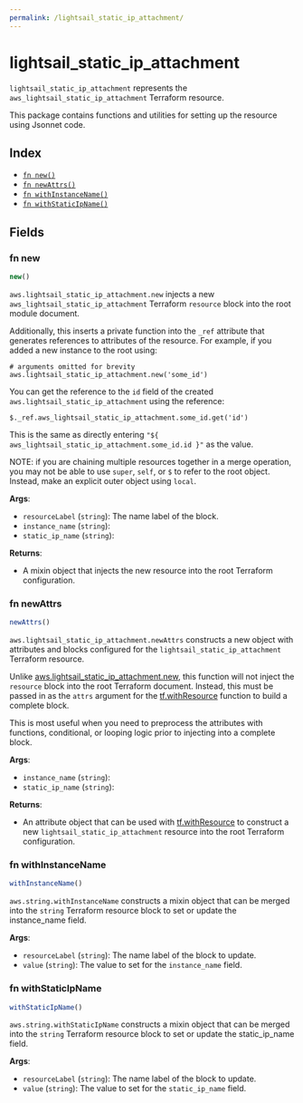 ```yaml
---
permalink: /lightsail_static_ip_attachment/
---
```


# lightsail_static_ip_attachment

`lightsail_static_ip_attachment` represents the `aws_lightsail_static_ip_attachment` Terraform resource.



This package contains functions and utilities for setting up the resource using Jsonnet code.


## Index

* [`fn new()`](#fn-new)
* [`fn newAttrs()`](#fn-newattrs)
* [`fn withInstanceName()`](#fn-withinstancename)
* [`fn withStaticIpName()`](#fn-withstaticipname)

## Fields

### fn new

```ts
new()
```


`aws.lightsail_static_ip_attachment.new` injects a new `aws_lightsail_static_ip_attachment` Terraform `resource`
block into the root module document.

Additionally, this inserts a private function into the `_ref` attribute that generates references to attributes of the
resource. For example, if you added a new instance to the root using:

    # arguments omitted for brevity
    aws.lightsail_static_ip_attachment.new('some_id')

You can get the reference to the `id` field of the created `aws.lightsail_static_ip_attachment` using the reference:

    $._ref.aws_lightsail_static_ip_attachment.some_id.get('id')

This is the same as directly entering `"${ aws_lightsail_static_ip_attachment.some_id.id }"` as the value.

NOTE: if you are chaining multiple resources together in a merge operation, you may not be able to use `super`, `self`,
or `$` to refer to the root object. Instead, make an explicit outer object using `local`.

**Args**:
  - `resourceLabel` (`string`): The name label of the block.
  - `instance_name` (`string`): 
  - `static_ip_name` (`string`): 

**Returns**:
- A mixin object that injects the new resource into the root Terraform configuration.


### fn newAttrs

```ts
newAttrs()
```


`aws.lightsail_static_ip_attachment.newAttrs` constructs a new object with attributes and blocks configured for the `lightsail_static_ip_attachment`
Terraform resource.

Unlike [aws.lightsail_static_ip_attachment.new](#fn-lightsailstaticipattachmentnew), this function will not inject the `resource`
block into the root Terraform document. Instead, this must be passed in as the `attrs` argument for the
[tf.withResource](https://github.com/tf-libsonnet/core/tree/main/docs#fn-withresource) function to build a complete block.

This is most useful when you need to preprocess the attributes with functions, conditional, or looping logic prior to
injecting into a complete block.

**Args**:
  - `instance_name` (`string`): 
  - `static_ip_name` (`string`): 

**Returns**:
  - An attribute object that can be used with [tf.withResource](https://github.com/tf-libsonnet/core/tree/main/docs#fn-withresource) to construct a new `lightsail_static_ip_attachment` resource into the root Terraform configuration.


### fn withInstanceName

```ts
withInstanceName()
```

`aws.string.withInstanceName` constructs a mixin object that can be merged into the `string`
Terraform resource block to set or update the instance_name field.



**Args**:
  - `resourceLabel` (`string`): The name label of the block to update.
  - `value` (`string`): The value to set for the `instance_name` field.


### fn withStaticIpName

```ts
withStaticIpName()
```

`aws.string.withStaticIpName` constructs a mixin object that can be merged into the `string`
Terraform resource block to set or update the static_ip_name field.



**Args**:
  - `resourceLabel` (`string`): The name label of the block to update.
  - `value` (`string`): The value to set for the `static_ip_name` field.
